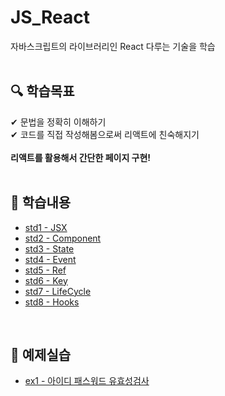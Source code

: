 # JS_React
자바스크립트의 라이브러리인 React 다루는 기술을 학습
<br>
<br>

## 🔍 학습목표 <br>
✔ 문법을 정확히 이해하기<br>
✔ 코드를 직접 작성해봄으로써 리액트에 친숙해지기<br>
<br>
<strong>리액트를 활용해서 간단한 페이지 구현!</strong>
<br>
<br>

## 📖 학습내용 <br>

- [std1 - JSX](https://github.com/ChyunKim/JS_React/blob/main/week1/std1.md)
- [std2 - Component](https://github.com/ChyunKim/JS_React/blob/main/week1/std2.md)
- [std3 - State](https://github.com/ChyunKim/JS_React/blob/main/week1/std3.md)
- [std4 - Event](https://github.com/ChyunKim/JS_React/blob/main/week1/std4.md)
- [std5 - Ref](https://github.com/ChyunKim/JS_React/blob/main/week1/std5.md)
- [std6 - Key](https://github.com/ChyunKim/JS_React/blob/main/week2/std6.md)
- [std7 - LifeCycle](https://github.com/ChyunKim/JS_React/blob/main/week2/std7.md)
- [std8 - Hooks](https://github.com/ChyunKim/JS_React/blob/main/week2/std8.md)
<br>

## 📝 예제실습 <br>
- [ex1 - 아이디 패스워드 유효성검사](https://github.com/ChyunKim/JS_React/blob/main/week2/EX1.md)